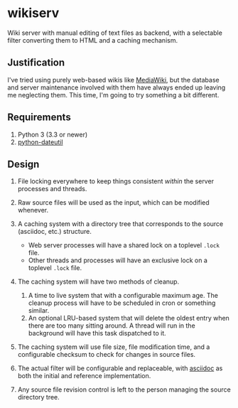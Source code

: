 wikiserv
========

Wiki server with manual editing of text files as backend, with a selectable filter
converting them to HTML and a caching mechanism.


Justification
-------------

I've tried using purely web-based wikis like [MediaWiki](http://www.mediawiki.org/wiki/MediaWiki]),
but the database and server maintenance involved with them have always ended up
leaving me neglecting them.  This time, I'm going to try something a bit
different.

Requirements
------------
1. Python 3 (3.3 or newer)
2. [python-dateutil](http://labix.org/python-dateutil)

Design
------

1. File locking everywhere to keep things consistent _within_ the server processes
   and threads.

2. Raw source files will be used as the input, which can be modified whenever.

3. A caching system with a directory tree that corresponds to the source
   (asciidoc, etc.) structure.

    * Web server processes will have a shared lock on a toplevel `.lock`
     file.
    * Other threads and processes will have an exclusive lock on a toplevel
     `.lock` file.

4. The caching system will have two methods of cleanup.

    1. A time to live system that with a configurable maximum age.  The
      cleanup process will have to be scheduled in cron or something
      similar.
    2. An optional LRU-based system that will delete the oldest entry
      when there are too many sitting around.  A thread will run in the
      background will have this task dispatched to it.

5. The caching system will use file size, file modification time, and a
   configurable checksum to check for changes in source files.

6. The actual filter will be configurable and replaceable, with
   [asciidoc](http://www.methods.co.nz/asciidoc/) as both the initial
   and reference implementation.

7. Any source file revision control is left to the person managing the
   source directory tree.
